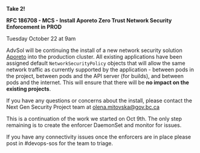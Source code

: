 
**Take 2!**

**RFC 186708 - MCS - Install Aporeto Zero Trust Network Security Enforcement in PROD**

Tuesday October 22 at 9am

AdvSol will be continuing the install of a new network security solution [Aporeto](https://github.com/BCDevOps/platform-services/tree/master/security/aporeto) into the production cluster. All existing applications have been assigned default `NetworkSecurityPolicy` objects that will allow the same network traffic as currently supported by the application - between pods in the project, between pods and the API server (for builds), and between pods and the internet. This will ensure that there will be **no impact on the existing projects**.

If you have any questions or concerns about the install, please contact the Next Gen Security Project team at <olena.mitovska@gov.bc.ca>

This is a continuation of the work we started on Oct 9th. The only step remaining is to create the enforcer DaemonSet and monitor for issues.

If you have any connectivity issues once the enforcers are in place please post in #devops-sos for the team to triage.
